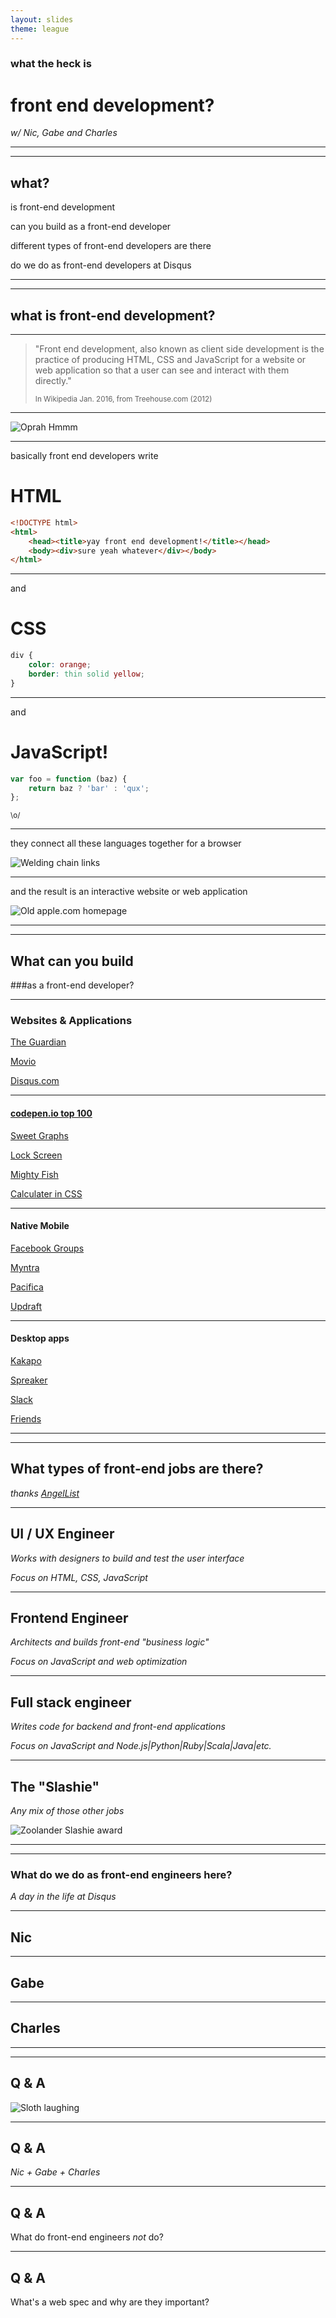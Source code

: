 ```yaml
---
layout: slides
theme: league
---
```


### what the heck is
# front end development?
_w/ Nic, Gabe and Charles_

----------
----------

## what?

is front-end development

can you build as a front-end developer

different types of front-end developers are there

do we do as front-end developers at Disqus

----------
----------

## what is front-end development?

-------

> "Front end development, also known as client side development is the practice of producing HTML, CSS and JavaScript for a website or web application so that a user can see and interact with them directly."
>
> <small>In Wikipedia Jan. 2016, from Treehouse.com (2012)</small>

---------

![Oprah Hmmm](http://i.giphy.com/MsWnkCVSXz73i.gif)

-----------

basically front end developers write
# HTML

```html
<!DOCTYPE html>
<html>
    <head><title>yay front end development!</title></head>
    <body><div>sure yeah whatever</div></body>
</html>
```

------

and
# CSS

```css
div {
    color: orange;
    border: thin solid yellow;
}
```

------

and
# JavaScript!

```js
var foo = function (baz) {
    return baz ? 'bar' : 'qux';
};
```

<small>\o/</small>


---------

they connect all these languages together for a browser

![Welding chain links](http://i.giphy.com/C1nEwzSrlVW80.gif)

--------

and the result is an interactive website or web application

![Old apple.com homepage](http://i2.cdn.turner.com/money/dam/assets/150506112202-old-website-apple-1024x640.png)

----------
-----------

## What can you build
###as a front-end developer?

------

### Websites & Applications

[The Guardian](http://www.theguardian.com/us-news/2016/jan/19/michigan-governor-will-release-all-of-his-emails-related-to-flints-water-crisis)

[Movio](http://movieo.me/movies)

[Disqus.com](https://disqus.com/)

--------------

#### [codepen.io top 100](http://codepen.io/2015/popular/pens/)

[Sweet Graphs](http://codepen.io/JonasB/pen/PwWXqg)

[Lock Screen](http://codepen.io/khadkamhn/pen/EVaJLy)

[Mighty Fish](http://codepen.io/Yakudoo/pen/BNNGBq)

[Calculater in CSS](http://codepen.io/ciprianionescu/pen/JYPwwL)

--------

#### Native Mobile

<!-- react.js -->

[Facebook Groups](https://itunes.apple.com/us/app/facebook-groups/id931735837?mt=8)

[Myntra](https://itunes.apple.com/in/app/myntra-fashion-shopping-app/id907394059)

<!-- ionic -->

[Pacifica](https://itunes.apple.com/us/app/pacifica-tools-for-stress/id922968861?mt=8&ign-mpt=uo%3D6)

[Updraft](https://itunes.apple.com/app/id1059812566)

-------

#### Desktop apps

<!-- electron.js -->

[Kakapo](http://www.kakapo.co/app.html#desktop)

[Spreaker](https://www.spreaker.com/download)

[Slack](https://slack.com/is)

[Friends](http://moose-team.github.io/friends/)

--------
--------

## What types of front-end jobs are there?

_thanks [AngelList](angel.co)_

-------

## UI / UX Engineer

_Works with designers to build and test the user interface_

_Focus on HTML, CSS, JavaScript_

--------

## Frontend Engineer

_Architects and builds front-end "business logic"_

_Focus on JavaScript and web optimization_

-------

## Full stack engineer

_Writes code for backend and front-end applications_

_Focus on JavaScript and Node.js|Python|Ruby|Scala|Java|etc._

-------

## The "Slashie"

_Any mix of those other jobs_

![Zoolander Slashie award](https://i.ytimg.com/vi/24a9ty1m3ZU/maxresdefault.jpg)

-----------
-----------

### What do we do as front-end engineers here?

_A day in the life at Disqus_

-------

## Nic

-------

## Gabe

-------

## Charles

----------
----------

## Q & A


![Sloth laughing](http://gif-finder.com/wp-content/uploads/2015/11/Sloth-Laugh.gif)

---------

## Q & A

_Nic + Gabe + Charles_

---------

## Q & A

What do front-end engineers _not_ do?

---------

## Q & A

What's a web spec and why are they important?

